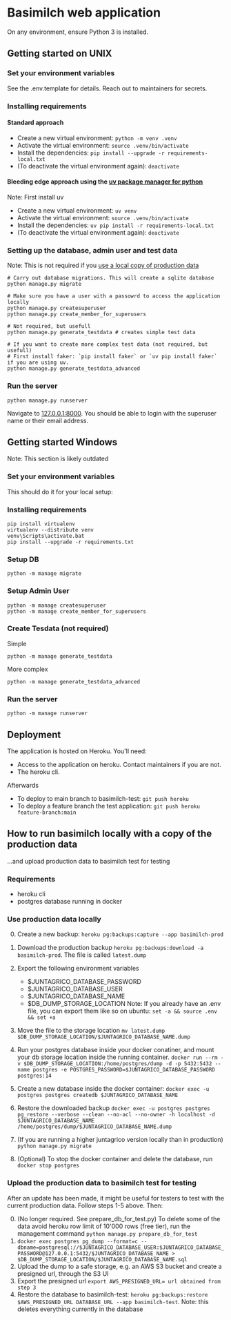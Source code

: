 # Basimilch web application

On any environment, ensure Python 3 is installed.

## Getting started on UNIX

### Set your environment variables

See the .env.template for details. Reach out to maintainers for secrets.

### Installing requirements

#### Standard approach

- Create a new virtual environment: `python -m venv .venv`
- Activate the virtual environment: `source .venv/bin/activate`
- Install the dependencies: `pip install --upgrade -r requirements-local.txt`
- (To deactivate the virtual environment again): `deactivate`

#### Bleeding edge approach using the [uv package manager for python](https://docs.astral.sh/uv/)

Note: First install uv

- Create a new virtual environment: `uv venv`
- Activate the virtual environment: `source .venv/bin/activate`
- Install the dependencies: `uv pip install -r requirements-local.txt`
- (To deactivate the virtual environment again): `deactivate`

### Setting up the database, admin user and test data

Note: This is not required if you [use a local copy of production data](#how-to-run-basimilch-locally-with-a-copy-of-the-production-data)

    # Carry out database migrations. This will create a sqlite database
    python manage.py migrate

    # Make sure you have a user with a passowrd to access the application locally
    python manage.py createsuperuser
    python manage.py create_member_for_superusers
    
    # Not required, but usefull
    python manage.py generate_testdata # creates simple test data
    
    # If you want to create more complex test data (not required, but usefull)
    # First install faker: `pip install faker` or `uv pip install faker` if you are using uv.
    python manage.py generate_testdata_advanced

### Run the server

    python manage.py runserver

Navigate to [127.0.0.1:8000](127.0.0.1:8000). You should be able to login with the superuser name or their email address.

## Getting started Windows

Note: This section is likely outdated

### Set your environment variables

This should do it for your local setup:

### Installing requirements

    pip install virtualenv
    virtualenv --distribute venv
    venv\Scripts\activate.bat
    pip install --upgrade -r requirements.txt

### Setup DB

    python -m manage migrate

### Setup Admin User

    python -m manage createsuperuser
    python -m manage create_member_for_superusers

### Create Tesdata (not required)

Simple

    python -m manage generate_testdata

More complex

    python -m manage generate_testdata_advanced

### Run the server

    python -m manage runserver

## Deployment

The application is hosted on Heroku. You'll need:

- Access to the application on heroku. Contact maintainers if you are not.
- The heroku cli.

Afterwards

- To deploy to main branch to basimilch-test: `git push heroku`
- To deploy a feature branch the test application: `git push heroku feature-branch:main`

## How to run basimilch locally with a copy of the production data

...and upload production data to basimilch test for testing

### Requirements

- heroku cli
- postgres database running in docker

### Use production data locally

0. Create a new backup: `heroku pg:backups:capture --app basimilch-prod`

1. Download the production backup `heroku pg:backups:download -a basimilch-prod`. The file is called `latest.dump`

2. Export the following environment variables
    - $JUNTAGRICO_DATABASE_PASSWORD
    - $JUNTAGRICO_DATABASE_USER
    - $JUNTAGRICO_DATABASE_NAME
    - $DB_DUMP_STORAGE_LOCATION
Note: If you already have an .env file, you can export them like so on ubuntu:  `set -a && source .env && set +a`

3. Move the file to the storage location
`mv latest.dump $DB_DUMP_STORAGE_LOCATION/$JUNTAGRICO_DATABASE_NAME.dump`

4. Run your postgres database inside your docker conatiner, and mount your db storage location inside the running container.
`docker run --rm -v $DB_DUMP_STORAGE_LOCATION:/home/postgres/dump -d -p 5432:5432 --name postgres -e POSTGRES_PASSWORD=$JUNTAGRICO_DATABASE_PASSWORD postgres:14`

5. Create a new database inside the docker container: `docker exec -u postgres postgres createdb $JUNTAGRICO_DATABASE_NAME`
6. Restore the downloaded backup `docker exec -u postgres postgres pg_restore --verbose --clean --no-acl --no-owner -h localhost -d $JUNTAGRICO_DATABASE_NAME /home/postgres/dump/$JUNTAGRICO_DATABASE_NAME.dump`
7. (If you are running a higher juntagrico version locally than in production) `python manage.py migrate`
8. (Optional) To stop the docker container and delete the database, run `docker stop postgres`

### Upload the production data to basimilch test for testing

After an update has been made, it might be useful for testers to test with the current production data. Follow steps 1-5 above. Then:

0. (No longer required. See prepare_db_for_test.py) To delete some of the data avoid heroku row limit of 10'000 rows (free tier), run the management command `python manage.py prepare_db_for_test`
1. `docker exec postgres pg_dump --format=c --dbname=postgresql://$JUNTAGRICO_DATABASE_USER:$JUNTAGRICO_DATABASE_PASSWORD@127.0.0.1:5432/$JUNTAGRICO_DATABASE_NAME > $DB_DUMP_STORAGE_LOCATION/$JUNTAGRICO_DATABASE_NAME.sql`
2. Upload the dump to a safe storage, e.g. an AWS S3 bucket and create a presigned url, through the S3 UI
3. Export the presigned url `export AWS_PRESIGNED_URL= url obtained from step 3`
4. Restore the database to basimilch-test: `heroku pg:backups:restore $AWS_PRESIGNED_URL DATABASE_URL --app basimilch-test`. Note: this deletes everything currently in the database
